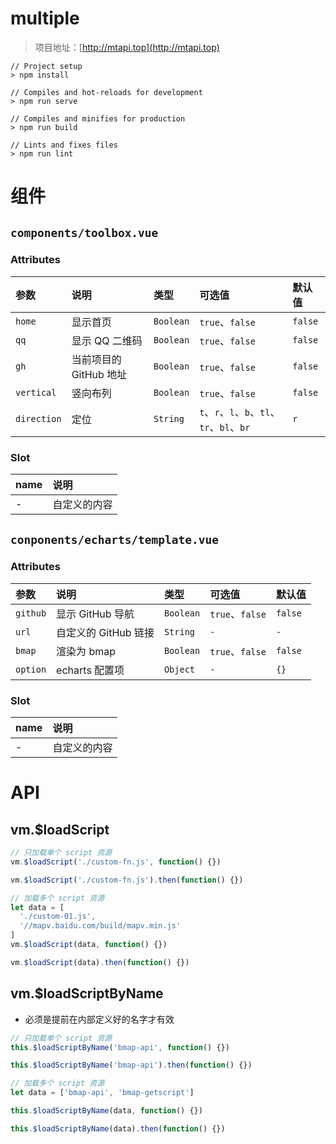 # multiple

> 项目地址：[http://mtapi.top](http://mtapi.top)

```
// Project setup
> npm install

// Compiles and hot-reloads for development
> npm run serve

// Compiles and minifies for production
> npm run build

// Lints and fixes files
> npm run lint
```

# 组件

## `components/toolbox.vue`

### Attributes

参数|说明|类型|可选值|默认值
:-|:-|:-|:-|:-
`home`|显示首页|`Boolean`|`true`、`false`|`false`
`qq`|显示 QQ 二维码|`Boolean`|`true`、`false`|`false`
`gh`|当前项目的 GitHub 地址|`Boolean`|`true`、`false`|`false`
`vertical`|竖向布列|`Boolean`|`true`、`false`|`false`
`direction`|定位|`String`|`t`、`r`、`l`、`b`、`tl`、`tr`、`bl`、`br`|`r`

### Slot

name|说明
:-|:-
-|自定义的内容


## `conponents/echarts/template.vue`

### Attributes

参数|说明|类型|可选值|默认值
:-|:-|:-|:-|:-
`github`|显示 GitHub 导航|`Boolean`|`true`、`false`|`false`
`url`|自定义的 GitHub 链接|`String`|`-`|`-`
`bmap`|渲染为 bmap|`Boolean`|`true`、`false`|`false`
`option`|echarts 配置项|`Object`|`-`|`{}`

### Slot

name|说明
:-|:-
-|自定义的内容


# API

## vm.$loadScript

```js
// 只加载单个 script 资源
vm.$loadScript('./custom-fn.js', function() {})

vm.$loadScript('./custom-fn.js').then(function() {})

// 加载多个 script 资源
let data = [
  './custom-01.js',
  '//mapv.baidu.com/build/mapv.min.js'
]
vm.$loadScript(data, function() {})

vm.$loadScript(data).then(function() {})
```

## vm.$loadScriptByName

* 必须是提前在内部定义好的名字才有效

```js
// 只加载单个 script 资源
this.$loadScriptByName('bmap-api', function() {})

this.$loadScriptByName('bmap-api').then(function() {})

// 加载多个 script 资源
let data = ['bmap-api', 'bmap-getscript']

this.$loadScriptByName(data, function() {})

this.$loadScriptByName(data).then(function() {})
```
